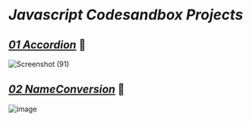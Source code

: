 # _Javascript Codesandbox Projects_

## _[01 Accordion](https://accordion-using-js.netlify.app/)_ 🔗
![Screenshot (91)](https://user-images.githubusercontent.com/91872149/199928163-4dbf7b50-6e0e-4f12-bc1f-5d222e4fa9cb.png)


## _[02 NameConversion](https://colorchanger-using-js.netlify.app/)_ 🔗
![image](https://user-images.githubusercontent.com/91872149/205883978-d277a550-eb75-4b08-927f-c3f29e8eaf10.png)



